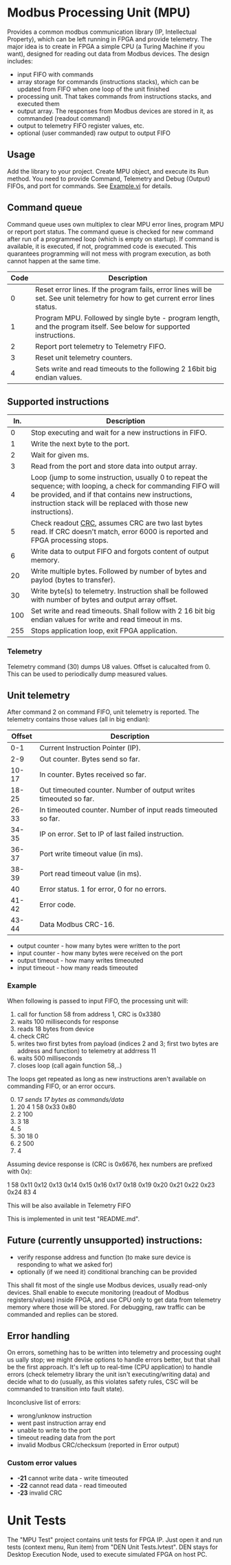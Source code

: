 # Modbus Processing Unit (MPU)

Provides a common modbus communication library (IP, Intellectual Property),
which can be left running in FPGA and provide telemetry. The major idea is to
create in FPGA a simple CPU (a Turing Machine if you want), designed for
reading out data from Modbus devices. The design includes:

* input FIFO with commands
* array storage for commands (instructions stacks), which can be updated from
  FIFO when one loop of the unit finished
* processing unit. That takes commands from instructions stacks, and executed
  them
* output array. The responses from Modbus devices are stored in it, as
  commanded (readout command)
* output to telemetry FIFO register values, etc.
* optional (user commanded) raw output to output FIFO

## Usage

Add the library to your project. Create MPU object, and execute its Run method.
You need to provide Command, Telemetry and Debug (Output) FIFOs, and port for
commands. See [Example.vi](Example.vi) for details.

## Command queue

Command queue uses own multiplex to clear MPU error lines, program MPU or
report port status. The command queue is checked for new command after run of
a programmed loop (which is empty on startup). If command is available, it is
executed, if not, programmed code is executed. This quarantees programming will
not mess with program execution, as both cannot happen at the same time.

| Code | Description                                            |
| ---- | -------------------------------------------------------|
| 0    | Reset error lines. If the program fails, error lines will be set. See unit telemetry for how to get current error lines status. |
| 1    | Program MPU. Followed by single byte - program length, and the program itself. See below for supported instructions.            |
| 2    | Report port telemetry to Telemetry FIFO.                                 |
| 3    | Reset unit telemetry counters.                                          |
| 4    | Sets write and read timeouts to the following 2 16bit big endian values. |

## Supported instructions

| In. | Description                                             |
| --- | ------------------------------------------------------- |
| 0   | Stop executing and wait for a new instructions in FIFO. |
| 1   | Write the next byte to the port.                        |
| 2   | Wait for given ms.                                      |
| 3   | Read from the port and store data into output array.    |
| 4   | Loop (jump to some instruction, usually 0 to repeat the sequence; with looping, a check for commanding FIFO will be provided, and if that contains new instructions, instruction stack will be replaced with those new instructions). |
| 5   | Check readout [CRC](https://en.wikipedia.org/wiki/Cyclic_redundancy_check), assumes CRC are two last bytes read. If CRC doesn't match, error 6000 is reported and FPGA processing stops. |
| 6   | Write data to output FIFO and forgots content of output memory.     |
| 20  | Write multiple bytes. Followed by number of bytes and paylod (bytes to transfer). |
| 30  | Write byte(s) to telemetry. Instruction shall be followed with number of bytes and output array offset. |
| 100 | Set write and read timeouts. Shall follow with 2 16 bit big endian values for write and read timeout in ms. |
| 255 | Stops application loop, exit FPGA application.          |

### Telemetry

Telemetry command (30) dumps U8 values. Offset is calucalted from 0. This can
be used to periodically dump measured values.

## Unit telemetry

After command 2 on command FIFO, unit telemetry is reported. The telemetry
contains those values (all in big endian):


| Offset  | Description                                                      |
| ------- | ---------------------------------------------------------------- |
| 0-1     | Current Instruction Pointer (IP).                                |
| 2-9     | Out counter. Bytes send so far.                                  |
| 10-17   | In counter. Bytes received so far.                               |
| 18-25   | Out timeouted counter. Number of output writes timeouted so far. |
| 26-33   | In timeouted counter. Number of input reads timeouted so far.    |
| 34-35   | IP on error. Set to IP of last failed instruction.               |
| 36-37   | Port write timeout value (in ms).                                |
| 38-39   | Port read timeout value (in ms).                                 |
| 40      | Error status. 1 for error, 0 for no errors.                      |
| 41-42   | Error code.                                                      |
| 43-44   | Data Modbus CRC-16.                                              |

* output counter - how many bytes were written to the port
* input counter - how many bytes were received on the port
* output timeout - how many writes timeouted
* input timeout - how many reads timeouted

### Example

When following is passed to input FIFO, the processing unit will:

1. call for function 58 from address 1, CRC is 0x3380
2. waits 100 milliseconds for response
3. reads 18 bytes from device
4. check CRC
5. writes two first bytes from payload (indices 2 and 3; first two bytes are
   address and function) to telemetry at addrress 11
6. waits 500 milliseconds
7. closes loop (call again function 58,..)

The loops get repeated as long as new instructions aren't available on
commanding FIFO, or an error occurs.

0. 17  *sends 17 bytes as commands/data*
1. 20 4 1 58 0x33 0x80
2. 2 100
3. 3 18
4. 5
5. 30 18 0
7. 2 500
8. 4

Assuming device response is (CRC is 0x6676, hex numbers are prefixed with 0x):

1 58 0x11 0x12 0x13 0x14 0x15 0x16 0x17 0x18 0x19 0x20 0x21 0x22 0x23 0x24 83 4

This will be also available in Telemetry FIFO

This is implemented in unit test "README.md".

## Future (currently unsupported) instructions:

* verify response address and function (to make sure device is responding to what we asked for)
* optionally (if we need it) conditional branching can be provided

This shall fit most of the single use Modbus devices, usually read-only
devices. Shall enable to execute monitoring (readout of Modbus
registers/values) inside FPGA, and use CPU only to get data from telemetry
memory where those will be stored. For debugging, raw traffic can be commanded
and replies can be stored.

## Error handling

On errors, something has to be written into telemetry and processing ought
us
ually stop; we might devise options to handle errors better, but that shall
be the first approach. It's left up to real-time (CPU application) to handle
errors (check telemetry library the unit isn't executing/writing data) and
decide what to do (usually, as this violates safety rules, CSC will be
commanded to transition into fault state).

Inconclusive list of errors:

* wrong/unknow instruction
* went past instruction array end
* unable to write to the port
* timeout reading data from the port
* invalid Modbus CRC/checksum (reported in Error output)

### Custom error values

* **-21** cannot write data - write timeouted
* **-22** cannot read data - read timeouted
* **-23** invalid CRC

# Unit Tests

The "MPU Test" project contains unit tests for FPGA IP. Just open it and run
tests (context menu, Run item) from "DEN Unit Tests.lvtest". DEN stays for
Desktop Execution Node, used to execute simulated FPGA on host PC.
